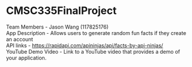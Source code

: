 # CMSC335FinalProject
Team Members - Jason Wang (117825176)  
App Description - Allows users to generate random fun facts if they create an account  
API links - https://rapidapi.com/apininjas/api/facts-by-api-ninjas/  
YouTube Demo Video - Link to a YouTube video that provides a demo of your application.  

